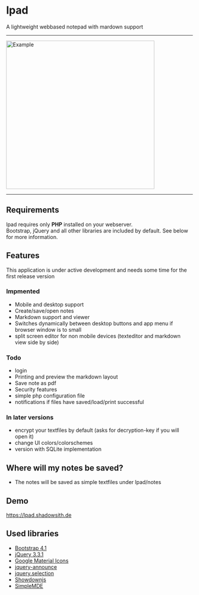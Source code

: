 # lpad
A lightweight webbased notepad with mardown support

---
<img src="https://shadowsith.de/samples/lpad.png" alt="Example" height="400" width="auto">

---

## Requirements
lpad requires only **PHP** installed on your webserver.<br>
Bootstrap, jQuery and all other libraries are included by default. See below for more information.

## Features
This application is under active development and needs some time for the first release version

### Impmented
* Mobile and desktop support
* Create/save/open notes
* Markdown support and viewer
* Switches dynamically between desktop buttons and app menu if browser window is to small
* split screen editor for non mobile devices (texteditor and markdown view side by side)

### Todo
* login
* Printing and preview the markdown layout
* Save note as pdf
* Security features 
* simple php configuration file
* notifications if files have saved/load/print successful

### In later versions
* encrypt your textfiles by default (asks for decryption-key if you will open it)
* change UI colors/colorschemes
* version with SQLite implementation

## Where will my notes be saved?
* The notes will be saved as simple textfiles under lpad/notes

## Demo
https://lpad.shadowsith.de

## Used libraries
* [Bootstrap 4.1](https://getbootstrap.com/docs/4.1/getting-started/introduction/)
* [jQuery 3.3.1](https://jquery.com/)
* [Google Material Icons](https://material.io/tools/icons/)
* [jquery-announce](https://github.com/claviska/jquery-announce.git)
* [jquery.selection](http://madapaja.github.io/jquery.selection/)
* [Showdownjs](https://github.com/showdownjs/showdown)
* [SimpleMDE](https://github.com/sparksuite/simplemde-markdown-editor)

